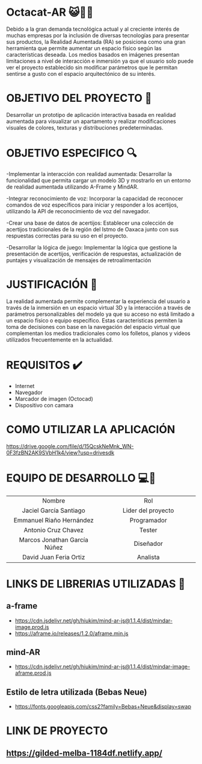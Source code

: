 # Octacat-AR :smiley_cat::iphone::octopus:
Debido a la gran demanda tecnológica actual y al creciente interés de muchas empresas por la inclusión de diversas tecnologías para presentar sus productos, la Realidad Aumentada (RA) se posiciona como una gran herramienta que permite aumentar un espacio físico según las características deseada. Los medios basados en imágenes presentan limitaciones a nivel de interacción e inmersión ya que el usuario solo puede ver el proyecto establecido sin modificar parámetros que le permitan sentirse a gusto con el espacio arquitectónico de su interés.
# OBJETIVO DEL PROYECTO :checkered_flag:
Desarrollar un prototipo de aplicación interactiva basada en realidad aumentada para visualizar un apartamento y realizar modificaciones visuales de colores, texturas y distribuciones predeterminadas.
# OBJETIVO ESPECIFICO :mag:
-Implementar la interacción con realidad aumentada: Desarrollar la funcionalidad que permita cargar un modelo 3D y mostrarlo en un entorno de realidad aumentada utilizando A-Frame y MindAR.

-Integrar reconocimiento de voz: Incorporar la capacidad de reconocer comandos de voz específicos para iniciar y responder a los acertijos, utilizando la API de reconocimiento de voz del navegador.

-Crear una base de datos de acertijos: Establecer una colección de acertijos tradicionales de la región del Istmo de Oaxaca junto con sus respuestas correctas para su uso en el proyecto.

-Desarrollar la lógica de juego: Implementar la lógica que gestione la presentación de acertijos, verificación de respuestas, actualización de puntajes y visualización de mensajes de retroalimentación
# JUSTIFICACIÓN :pencil:
La realidad aumentada permite complementar la experiencia del usuario a través de la inmersión en un espacio virtual 3D y la interacción a través de parámetros personalizables del modelo ya que su acceso no está limitado a un espacio físico o equipo específico. Estas características permiten la toma de decisiones con base en la navegación del espacio virtual que complementan los medios tradicionales como los folletos, planos y videos utilizados frecuentemente en la actualidad. 
# REQUISITOS :heavy_check_mark:
- Internet
- Navegador
- Marcador de imagen (Octocad)
- Dispositivo con camara
# COMO UTILIZAR LA APLICACIÓN
https://drive.google.com/file/d/15QcskNeMnk_WN-0F3fzBN2AK9SVbH1k4/view?usp=drivesdk

# EQUIPO DE DESARROLLO :computer::boy:
<table style="width: 100%; text-align: center;">
  <tr>
    <td style="width: 33%;">Nombre</td>
    <td style="width: 33%;">Rol</td>
  </tr>
  <tr>
    <td style="width: 33%;">Jaciel García Santiago</td>
    <td style="width: 33%;">Lider del proyecto</td>
  </tr>
  <tr>
    <td style="width: 33%;">Emmanuel Riaño Hernández</td>
    <td style="width: 33%;">Programador</td>
  </tr>
  <tr>
    <td style="width: 33%;">Antonio Cruz Chavez</td>
    <td style="width: 33%;">Tester</td>
  </tr>
  <tr>
    <td style="width: 33%;">Marcos Jonathan García Núñez</td>
    <td style="width: 33%;">Diseñador</td>
  </tr>
  <tr>
    <td style="width: 33%;">David Juan Feria Ortiz</td>
    <td style="width: 33%;">Analista</td>
  </tr>
</table>



# LINKS DE LIBRERIAS UTILIZADAS :link:
## a-frame
- https://cdn.jsdelivr.net/gh/hiukim/mind-ar-js@1.1.4/dist/mindar-image.prod.js
- https://aframe.io/releases/1.2.0/aframe.min.js

## mind-AR
- https://cdn.jsdelivr.net/gh/hiukim/mind-ar-js@1.1.4/dist/mindar-image-aframe.prod.js

## Estilo de letra utilizada (Bebas Neue)
- https://fonts.googleapis.com/css2?family=Bebas+Neue&display=swap
# LINK DE PROYECTO
## https://gilded-melba-1184df.netlify.app/







